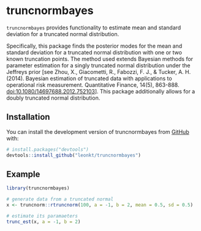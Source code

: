 # truncnormbayes

<!-- badges: start -->
<!-- badges: end -->

`truncnormbayes` provides functionality to estimate mean and standard
deviation for a truncated normal distribution.

Specifically, this package finds the posterior modes for the mean and standard
deviation for a truncated normal distribution with one or two known truncation
points. The method used extends Bayesian methods for parameter estimation for a
singly truncated normal distribution under the Jeffreys prior [see Zhou, X.,
Giacometti, R., Fabozzi, F. J., & Tucker, A. H. (2014). Bayesian estimation of
truncated data with applications to operational risk measurement. Quantitative
Finance, 14(5), 863-888. <doi:10.1080/14697688.2012.752103>]. This package
additionally allows for a doubly truncated normal distribution.

## Installation

You can install the development version of truncnormbayes from [GitHub](https://github.com/) with:

``` r
# install.packages("devtools")
devtools::install_github("leonkt/truncnormbayes")
```

## Example

``` r
library(truncnormbayes)

# generate data from a truncated normal
x <- truncnorm::rtruncnorm(100, a = -1, b = 2, mean = 0.5, sd = 0.5)

# estimate its paramaeters
trunc_est(x, a = -1, b = 2)
```
